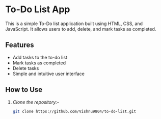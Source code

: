 # To-Do List App

This is a simple To-Do list application built using HTML, CSS, and JavaScript. It allows users to add, delete, and mark tasks as completed.

## Features

- Add tasks to the to-do list
- Mark tasks as completed
- Delete tasks
- Simple and intuitive user interface

## How to Use

1. *Clone the repository:-*

   ```bash
   git clone https://github.com/Vishnu9804/to-do-list.git
